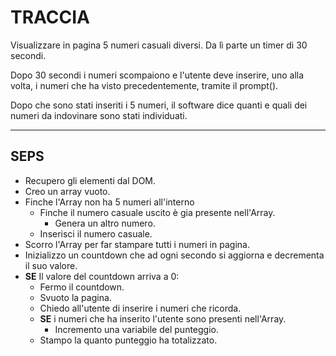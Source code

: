 # TRACCIA

Visualizzare in pagina 5 numeri casuali diversi. Da lì parte un timer di 30 secondi.

Dopo 30 secondi i numeri scompaiono e l'utente deve inserire, uno alla volta, i numeri che ha visto precedentemente, tramite il prompt().

Dopo che sono stati inseriti i 5 numeri, il software dice quanti e quali dei numeri da indovinare sono stati individuati.

---

## SEPS

- Recupero gli elementi dal DOM.
- Creo un array vuoto.
- Finche l'Array non ha 5 numeri all'interno
  - Finche il numero casuale uscito è gia presente nell'Array.
    - Genera un altro numero.
  - Inserisci il numero casuale.
- Scorro l'Array per far stampare tutti i numeri in pagina.
- Inizializzo un countdown che ad ogni secondo si aggiorna e decrementa il suo valore.
- **SE** Il valore del countdown arriva a 0:
  - Fermo il countdown.
  - Svuoto la pagina.
  - Chiedo all'utente di inserire i numeri che ricorda.
  - **SE** i numeri che ha inserito l'utente sono presenti nell'Array.
    - Incremento una variabile del punteggio.
  - Stampo la quanto punteggio ha totalizzato.
